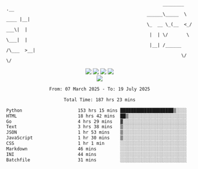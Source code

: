 ```
                                                           ________        .__ 
                                                     ______\_____  \  ____ |__|
                                                     \_  __ \_(__  <_/ ___\|  |
                                                      |  | \/       \  \___|  |
                                                      |__| /______  /\___  >__|
                                                                  \/     \/    
```

<div align="center">
  <img src="https://komarev.com/ghpvc/?username=r3ci&label=Profile%20views&color=000000&style=for-the-badge"/>
  <img src="https://img.shields.io/github/followers/R3CI?color=black&style=for-the-badge&logo=github&label=Follows"/>
  <img src="https://img.shields.io/github/stars/R3CI?color=black&style=for-the-badge&logo=github&label=Stars"/>
 
  <img src="https://github-widgetbox.vercel.app/api/profile?username=R3CI&data=followers,repositories,stars,commits&theme=rgb">
  <br>

  <img src="https://github-widgetbox.vercel.app/api/skills?languages=python,go,json&theme=rgb&includeNames=true">
  <br>
  
</p>

<!--START_SECTION:waka-->

```txt
From: 07 March 2025 - To: 19 July 2025

Total Time: 187 hrs 23 mins

Python                     153 hrs 15 mins ████████████████████▒░░░░   81.62 %
HTML                       18 hrs 42 mins  ██▒░░░░░░░░░░░░░░░░░░░░░░   09.97 %
Go                         4 hrs 29 mins   ▓░░░░░░░░░░░░░░░░░░░░░░░░   02.39 %
Text                       3 hrs 38 mins   ▒░░░░░░░░░░░░░░░░░░░░░░░░   01.94 %
JSON                       1 hr 53 mins    ▒░░░░░░░░░░░░░░░░░░░░░░░░   01.00 %
JavaScript                 1 hr 30 mins    ▒░░░░░░░░░░░░░░░░░░░░░░░░   00.81 %
CSS                        1 hr 1 min      ░░░░░░░░░░░░░░░░░░░░░░░░░   00.55 %
Markdown                   46 mins         ░░░░░░░░░░░░░░░░░░░░░░░░░   00.41 %
INI                        44 mins         ░░░░░░░░░░░░░░░░░░░░░░░░░   00.39 %
Batchfile                  31 mins         ░░░░░░░░░░░░░░░░░░░░░░░░░   00.28 %
```

<!--END_SECTION:waka-->
